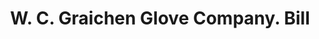 ---
doi: 10.7916/D8TF18HC
date_other: '1900'
date_other_textual: 1900-1909
form: printed ephemera
genre:
- Invoices
name:
- W. C. Graichen Glove Company
object_in_context_url: https://biggert.cul.columbia.edu/items/view/ave_biggert_01585
subject_hierarchical_geographic:
- Winchester, Virginia, United States
subject_name:
- W. C. Graichen Glove Company
title: W. C. Graichen Glove Company. Bill
sort_title: W. C. Graichen Glove Company. Bill
call_number: ave_biggert_01585
coordinates:
- 39.18333333333333,-78.16666666666667
pid: ave_biggert_01585
identifiers: ave_biggert_01585
canvas_id: ldpd:396844
permalink: "/items/ave_biggert_01585/"
layout: iiif-image-page
---